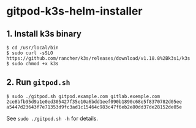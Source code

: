 # gitpod-k3s-helm-installer

## 1. Install k3s binary

```shell
$ cd /usr/local/bin
$ sudo curl -sSLO https://github.com/rancher/k3s/releases/download/v1.18.8%2Bk3s1/k3s
$ sudo chmod +x k3s
```


## 2. Run `gitpod.sh`

```shell
$ sudo ./gitpod.sh gitpod.example.com gitlab.exemple.com 2ce8bfb95d9a1e0ed305427f35e10a6bdd1eef090b1890c68e5f8370782d05ee a5447d23643f7e71353d9fc3ad1c15464c983c47f6eb2e80dd37de28152de05e
```

See `sudo ./gitpod.sh -h` for details.

